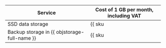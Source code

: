 | Service | Cost of 1 GB per month, including VAT |
--- | ---
| SSD data storage | {{ sku|KZT|gitlab.instance.disk|month|string }} |
| Backup storage in {{ objstorage-full-name }} | {{ sku|KZT|gitlab.backup|month|string }} |